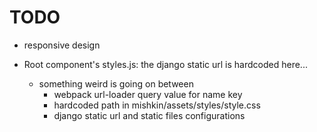 # TODO


- responsive design

- Root component's styles.js: the django static url is hardcoded here...
    - something weird is going on between
        - webpack url-loader query value for name key
        - hardcoded path in mishkin/assets/styles/style.css
        - django static url and static files configurations
